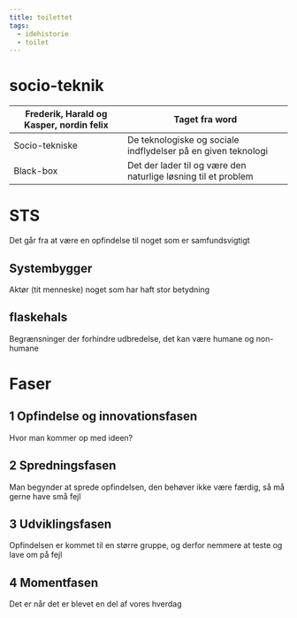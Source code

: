 ```yaml
---
title: toilettet
tags:
  - idehistorie
  - toilet
---
```

# socio-teknik
| Frederik, Harald og Kasper, nordin felix | Taget fra word                                                               |
| ---------------------------------------- | -------------------------------------------------------------- |
| Socio-tekniske                           | De teknologiske og sociale indflydelser på en given teknologi  |
| Black-box                                | Det der lader til og være den naturlige løsning til et problem |

# STS
Det går fra at være en opfindelse til noget som er samfundsvigtigt

## Systembygger
Aktør (tit menneske) noget som har haft stor betydning

## flaskehals
Begrænsninger der forhindre udbredelse, det kan være humane og non-humane

# Faser 
## 1 Opfindelse og innovationsfasen
Hvor man kommer op med ideen?
## 2 Spredningsfasen
Man begynder at sprede opfindelsen, den behøver ikke være færdig, så må gerne have små fejl
## 3 Udviklingsfasen
Opfindelsen er kommet til en større gruppe, og derfor nemmere at teste og lave om på fejl
## 4 Momentfasen
Det er når det er blevet en del af vores hverdag